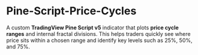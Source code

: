 # Pine-Script-Price-Cycles
A custom **TradingView Pine Script v5** indicator that plots **price cycle ranges** and internal fractal divisions.   This helps traders quickly see where price sits within a chosen range and identify key levels such as 25%, 50%, and 75%.
